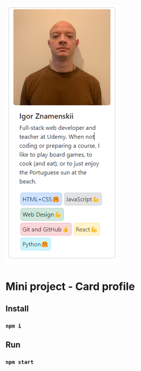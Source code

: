 ![alt text](./img.png)

# Mini project - Card profile


## Install
### `npm i`

## Run
### `npm start`

